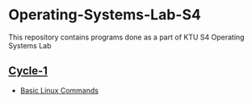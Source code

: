 
# Operating-Systems-Lab-S4
This repository contains programs done as a part of KTU S4 Operating Systems Lab

## [Cycle-1](Cycle-1)

 - [Basic Linux Commands](Cycle-1/Linux_Commands.md)
